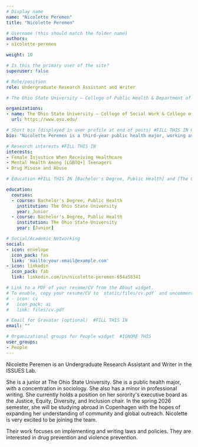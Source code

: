 ```yaml
---
# Display name
name: "Nicolette Peremen"
title: "Nicolette Peremen"

# Username (this should match the folder name)
authors:
- nicolette-peremen 

weight: 10

# Is this the primary user of the site?
superuser: false

# Role/position
role: Undergraduate Research Assistant and Writer

# The Ohio State University — College of Public Health & Department of English #FILL THIS IN

organizations:
- name: The Ohio State University — College of Social Work & College of Public Health
  url: https://www.osu.edu/

# Short bio (displayed in user profile at end of posts) #FILL THIS IN ONE SENTENCE
bio: "Nicolette Peremen is a third-year public health major, working as an undergraduate research assistant and writer."

# Research interests #FILL THIS IN
interests:
- Female Injustice When Receiving Healthcare
- Mental Health Among [LGBTQ+] Teenagers
- Drug Misuse and Abuse

# Education #FILL THIS IN [Bachelor's Degree, Public Health] and [The Ohio State University]

education:
  courses:
  - course: Bachelor's Degree, Public Health
    institution: The Ohio State University
    year: Junior
  - course: Bachelor's Degree, Public Health
    institution: The Ohio State University
    year: [Junior]

# Social/Academic Networking    
social:
- icon: envelope
  icon_pack: fas
  link: 'mailto:your.email@example.com'
- icon: linkedin
  icon_pack: fab
  link: linkedin.com/in/nicolette-peremen-654a58341

# Link to a PDF of your resume/CV from the About widget.
# To enable, copy your resume/CV to `static/files/cv.pdf` and uncomment the lines below.
# - icon: cv
#   icon_pack: ai
#   link: files/cv.pdf

# Email for Gravatar (optional)  #FILL THIS IN
email: ""

# Organizational groups for People widget  #IGNORE THIS
user_groups:
- People
---
```

Nicolette Peremen is an Undergraduate Research Assistant and Writer in the ISSUES Lab.  

She is a junior at The Ohio State University. She is a public health major, with a concentration in sociology. She also has a minor in professional writing. She currently holds a position on her sorority's executive board as the Justice, Equity, Diversity, and Inclusion chair. In the spring 2026 semester, she will be studying abroad in Copenhagen with the hopes of expanding her understanding of community and global outreach. Nicolette is very excited to be joining the team.

Their work focuses on implementing and writing laws and policies. They are interested in drug prevention and violence prevention.  



